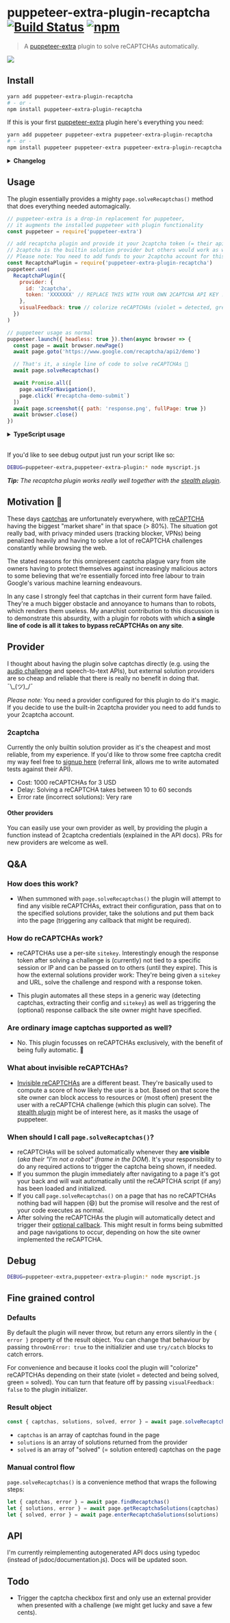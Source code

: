 # puppeteer-extra-plugin-recaptcha [![Build Status](https://travis-ci.org/berstend/puppeteer-extra.svg?branch=master)](https://travis-ci.org/berstend/puppeteer-extra) [![npm](https://img.shields.io/npm/v/puppeteer-extra-plugin-recaptcha.svg)](https://www.npmjs.com/package/puppeteer-extra-plugin-recaptcha)

> A [puppeteer-extra](https://github.com/berstend/puppeteer-extra) plugin to solve reCAPTCHAs automatically.

![](https://i.imgur.com/SWrIQw0.gif)

## Install

```bash
yarn add puppeteer-extra-plugin-recaptcha
# - or -
npm install puppeteer-extra-plugin-recaptcha
```

If this is your first [puppeteer-extra](https://github.com/berstend/puppeteer-extra) plugin here's everything you need:

```bash
yarn add puppeteer puppeteer-extra puppeteer-extra-plugin-recaptcha
# - or -
npm install puppeteer puppeteer-extra puppeteer-extra-plugin-recaptcha
```

<details>
 <summary><strong>Changelog</strong></summary>

#### `3.1.4`

- Improved TypeScript experience: I found a way to make your TypeScript compiler automaticallly aware of the additions to the `Page` object (e.g. `page.solveRecaptchas()`).
- We now print a warning if the provider throws an error (e.g. invalid api key)

</details>

## Usage

The plugin essentially provides a mighty `page.solveRecaptchas()` method that does everything needed automagically.

```js
// puppeteer-extra is a drop-in replacement for puppeteer,
// it augments the installed puppeteer with plugin functionality
const puppeteer = require('puppeteer-extra')

// add recaptcha plugin and provide it your 2captcha token (= their apiKey)
// 2captcha is the builtin solution provider but others would work as well.
// Please note: You need to add funds to your 2captcha account for this to work
const RecaptchaPlugin = require('puppeteer-extra-plugin-recaptcha')
puppeteer.use(
  RecaptchaPlugin({
    provider: {
      id: '2captcha',
      token: 'XXXXXXX' // REPLACE THIS WITH YOUR OWN 2CAPTCHA API KEY ⚡
    },
    visualFeedback: true // colorize reCAPTCHAs (violet = detected, green = solved)
  })
)

// puppeteer usage as normal
puppeteer.launch({ headless: true }).then(async browser => {
  const page = await browser.newPage()
  await page.goto('https://www.google.com/recaptcha/api2/demo')

  // That's it, a single line of code to solve reCAPTCHAs 🎉
  await page.solveRecaptchas()

  await Promise.all([
    page.waitForNavigation(),
    page.click(`#recaptcha-demo-submit`)
  ])
  await page.screenshot({ path: 'response.png', fullPage: true })
  await browser.close()
})
```

<details>
 <summary><strong>TypeScript usage</strong></summary>

```ts
import puppeteer from 'puppeteer-extra'
import RecaptchaPlugin from 'puppeteer-extra-plugin-recaptcha'

puppeteer.use(
  RecaptchaPlugin({
    provider: {
      id: '2captcha',
      token: 'ENTER_YOUR_2CAPTCHA_API_KEY_HERE'
    }
  })
)

// Puppeteer usage as normal (headless is "false" just for this demo)
puppeteer.launch({ headless: false }).then(async browser => {
  const page = await browser.newPage()
  await page.goto('https://www.google.com/recaptcha/api2/demo')

  // Even this page mod is fully type safe 🎉
  await page.solveRecaptchas()

  await Promise.all([
    page.waitForNavigation(),
    page.click(`#recaptcha-demo-submit`)
  ])
  await page.screenshot({ path: 'response.png', fullPage: true })
  await browser.close()
})
```

</details>

<br>

If you'd like to see debug output just run your script like so:

```bash
DEBUG=puppeteer-extra,puppeteer-extra-plugin:* node myscript.js
```

_**Tip:** The recaptcha plugin works really well together with the [stealth plugin](https://github.com/berstend/puppeteer-extra/tree/master/packages/puppeteer-extra-plugin-stealth)._

## Motivation 🏴

These days [captchas](https://en.wikipedia.org/wiki/CAPTCHA) are unfortunately everywhere, with [reCAPTCHA](https://developers.google.com/recaptcha/) having the biggest "market share" in that space (> 80%). The situation got really bad, with privacy minded users (tracking blocker, VPNs) being penalized heavily and having to solve a lot of reCAPTCHA challenges constantly while browsing the web.

The stated reasons for this omnipresent captcha plague vary from site owners having to protect themselves against increasingly malicious actors to some believing that we're essentially forced into free labour to train Google's various machine learning endeavours.

In any case I strongly feel that captchas in their current form have failed. They're a much bigger obstacle and annoyance to humans than to robots, which renders them useless. My anarchist contribution to this discussion is to demonstrate this absurdity, with a plugin for robots with which **a single line of code is all it takes to bypass reCAPTCHAs on any site**.

## Provider

I thought about having the plugin solve captchas directly (e.g. using the [audio challenge](https://github.com/dessant/buster) and speech-to-text APIs), but external solution providers are so cheap and reliable that there is really no benefit in doing that. ¯\\\_(ツ)\_/¯

_Please note:_ You need a provider configured for this plugin to do it's magic. If you decide to use the built-in 2captcha provider you need to add funds to your 2captcha account.

### 2captcha

Currently the only builtin solution provider as it's the cheapest and most reliable, from my experience. If you'd like to throw some free captcha credit my way feel free to [signup here](https://2captcha.com?from=6690177) (referral link, allows me to write automated tests against their API).

- Cost: 1000 reCAPTCHAs for 3 USD
- Delay: Solving a reCAPTCHA takes between 10 to 60 seconds
- Error rate (incorrect solutions): Very rare

#### Other providers

You can easily use your own provider as well, by providing the plugin a function instead of 2captcha credentials (explained in the API docs). PRs for new providers are welcome as well.

## Q&A

### How does this work?

- When summoned with `page.solveRecaptchas()` the plugin will attempt to find any visible reCAPTCHAs, extract their configuration, pass that on to the specified solutions provider, take the solutions and put them back into the page (triggering any callback that might be required).

### How do reCAPTCHAs work?

- reCAPTCHAs use a per-site `sitekey`. Interestingly enough the response token after solving a challenge is (currently) not tied to a specific session or IP and can be passed on to others (until they expire). This is how the external solutions provider work: They're being given a `sitekey` and URL, solve the challenge and respond with a response token.

- This plugin automates all these steps in a generic way (detecting captchas, extracting their config and `sitekey`) as well as triggering the (optional) response callback the site owner might have specified.

### Are ordinary image captchas supported as well?

- No. This plugin focusses on reCAPTCHAs exclusively, with the benefit of being fully automatic. 🔮

### What about invisible reCAPTCHAs?

- [Invisible reCAPTCHAs](https://developers.google.com/recaptcha/docs/invisible) are a different beast. They're basically used to compute a score of how likely the user is a bot. Based on that score the site owner can block access to resources or (most often) present the user with a reCAPTCHA challenge (which this plugin can solve). The [stealth plugin](https://github.com/berstend/puppeteer-extra/tree/master/packages/puppeteer-extra-plugin-stealth) might be of interest here, as it masks the usage of puppeteer.

### When should I call `page.solveRecaptchas()`?

- reCAPTCHAs will be solved automatically whenever they **are visible** (_aka their "I'm not a robot" iframe in the DOM_). It's your responsibility to do any required actions to trigger the captcha being shown, if needed.
- If you summon the plugin immediately after navigating to a page it's got your back and will wait automatically until the reCAPTCHA script (if any) has been loaded and initialized.
- If you call `page.solveRecaptchas()` on a page that has no reCAPTCHAs nothing bad will happen (😄) but the promise will resolve and the rest of your code executes as normal.
- After solving the reCAPTCHAs the plugin will automatically detect and trigger their [optional callback](https://developers.google.com/recaptcha/docs/display#render_param). This might result in forms being submitted and page navigations to occur, depending on how the site owner implemented the reCAPTCHA.

## Debug

```bash
DEBUG=puppeteer-extra,puppeteer-extra-plugin:* node myscript.js
```

## Fine grained control

### Defaults

By default the plugin will never throw, but return any errors silently in the `{ error }` property of the result object. You can change that behaviour by passing `throwOnError: true` to the initializier and use `try/catch` blocks to catch errors.

For convenience and because it looks cool the plugin will "colorize" reCAPTCHAs depending on their state (violet = detected and being solved, green = solved). You can turn that feature off by passing `visualFeedback: false` to the plugin initializer.

### Result object

```js
const { captchas, solutions, solved, error } = await page.solveRecaptchas()
```

- `captchas` is an array of captchas found in the page
- `solutions` is an array of solutions returned from the provider
- `solved` is an array of "solved" (= solution entered) captchas on the page

### Manual control flow

`page.solveRecaptchas()` is a convenience method that wraps the following steps:

```js
let { captchas, error } = await page.findRecaptchas()
let { solutions, error } = await page.getRecaptchaSolutions(captchas)
let { solved, error } = await page.enterRecaptchaSolutions(solutions)
```

## API

I'm currently reimplementing autogenerated API docs using typedoc (instead of jsdoc/documentation.js). Docs will be updated soon.

## Todo

- Trigger the captcha checkbox first and only use an external provider when presented with a challenge (we might get lucky and save a few cents).
